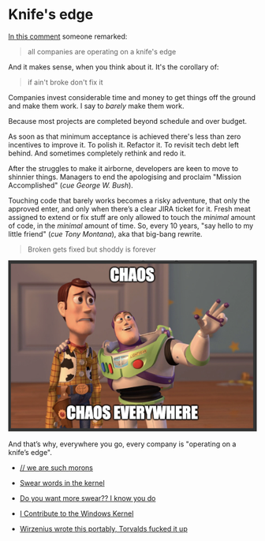 # Knife's edge

[In this comment](https://news.ycombinator.com/item?id=39365187#39366352)
someone remarked:

> all companies are operating on a knife's edge

And it makes sense, when you think about it. It's the corollary of:

> if ain't broke don't fix it

Companies invest considerable time and money to get things off the
ground and make them work. I say to _barely_ make them work.

Because most projects are completed beyond schedule and over budget.

As soon as that minimum acceptance is achieved there's less than zero
incentives to improve it. To polish it. Refactor it. To revisit tech
debt left behind. And sometimes completely rethink and redo it.

After the struggles to make it airborne, developers are keen to move
to shinnier things. Managers to end the apologising
and proclaim "Mission Accomplished" (_cue George W. Bush_).

Touching code that barely works becomes a risky adventure, that only
the approved enter, and only when there’s a clear JIRA ticket for it.
Fresh meat assigned to extend or fix stuff are only allowed to touch
the _*minimal*_ amount of code, in the _*minimal*_ amount of time. So,
every 10 years, "say hello to my little friend" (_cue Tony Montana_),
aka that big-bang rewrite.

> Broken gets fixed but shoddy is forever

<!--
>
> [https://twitter.com/bl0rq/status/1772076422435131489](https://twitter.com/bl0rq/status/1772076422435131489)
-->


![Chaos](https://raw.githubusercontent.com/jpedro/jpedro.github.io/master/.github/static/img/chaos.png)

And that’s why, everywhere you go, every company is "operating on a
knife’s edge".

- [// we are such morons](http://atdt.freeshell.org/k5/story_2004_2_15_71552_7795.html)

- [Swear words in the kernel](https://www.vidarholen.net/contents/wordcount/)

- [Do you want more swear?? I know you do](https://eeggs.com/items/37700.html)

- [I Contribute to the Windows Kernel](https://blog.zorinaq.com/i-contribute-to-the-windows-kernel-we-are-slower-than-other-oper/)

- [Wirzenius wrote this portably, Torvalds fucked it up](https://github.com/torvalds/linux/blob/master/lib/vsprintf.c#L10)


<!--
## Solution?

What products needs is constant attention.
-->
